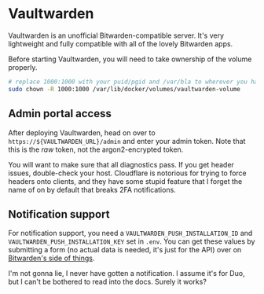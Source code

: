 # Vaultwarden

Vaultwarden is an unofficial Bitwarden-compatible server. It's very lightweight and fully compatible with all of the lovely Bitwarden apps.

Before starting Vaultwarden, you will need to take ownership of the volume properly.

```sh
# replace 1000:1000 with your puid/pgid and /var/bla to wherever you have docker
sudo chown -R 1000:1000 /var/lib/docker/volumes/vaultwarden-volume
```

## Admin portal access

After deploying Vaultwarden, head on over to `https://${VAULTWARDEN_URL}/admin` and enter your admin token. Note that this is the _raw_ token, not the argon2-encrypted token.

You will want to make sure that all diagnostics pass. If you get header issues, double-check your host. Cloudflare is notorious for trying to force headers onto clients, and they have some stupid feature that I forget the name of on by default that breaks 2FA notifications.

## Notification support

For notification support, you need a `VAULTWARDEN_PUSH_INSTALLATION_ID` and `VAULTWARDEN_PUSH_INSTALLATION_KEY` set in `.env`. You can get these values by submitting a form (no actual data is needed, it's just for the API) over on [Bitwarden's side of things](https://bitwarden.com/host/).

I'm not gonna lie, I never have gotten a notification. I assume it's for Duo, but I can't be bothered to read into the docs. Surely it works?
